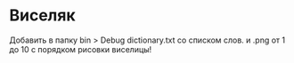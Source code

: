 # Виселяк
Добавить в папку bin > Debug dictionary.txt со списком слов. и .png от 1 до 10 с порядком рисовки виселицы!
